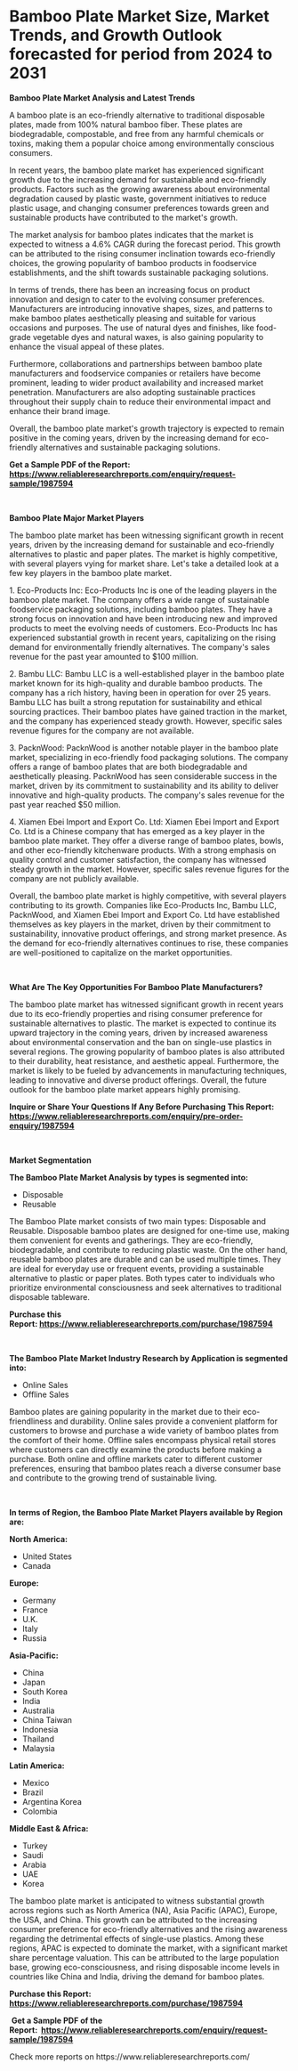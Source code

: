 <p><h1>Bamboo Plate Market Size, Market Trends, and Growth Outlook forecasted for period from 2024 to 2031</h1></p><p><strong>Bamboo Plate Market Analysis and Latest Trends</strong></p>
<p><p>A bamboo plate is an eco-friendly alternative to traditional disposable plates, made from 100% natural bamboo fiber. These plates are biodegradable, compostable, and free from any harmful chemicals or toxins, making them a popular choice among environmentally conscious consumers.</p><p>In recent years, the bamboo plate market has experienced significant growth due to the increasing demand for sustainable and eco-friendly products. Factors such as the growing awareness about environmental degradation caused by plastic waste, government initiatives to reduce plastic usage, and changing consumer preferences towards green and sustainable products have contributed to the market's growth.</p><p>The market analysis for bamboo plates indicates that the market is expected to witness a 4.6% CAGR during the forecast period. This growth can be attributed to the rising consumer inclination towards eco-friendly choices, the growing popularity of bamboo products in foodservice establishments, and the shift towards sustainable packaging solutions.</p><p>In terms of trends, there has been an increasing focus on product innovation and design to cater to the evolving consumer preferences. Manufacturers are introducing innovative shapes, sizes, and patterns to make bamboo plates aesthetically pleasing and suitable for various occasions and purposes. The use of natural dyes and finishes, like food-grade vegetable dyes and natural waxes, is also gaining popularity to enhance the visual appeal of these plates.</p><p>Furthermore, collaborations and partnerships between bamboo plate manufacturers and foodservice companies or retailers have become prominent, leading to wider product availability and increased market penetration. Manufacturers are also adopting sustainable practices throughout their supply chain to reduce their environmental impact and enhance their brand image.</p><p>Overall, the bamboo plate market's growth trajectory is expected to remain positive in the coming years, driven by the increasing demand for eco-friendly alternatives and sustainable packaging solutions.</p></p>
<p><strong>Get a Sample PDF of the Report:&nbsp; <a href="https://www.reliableresearchreports.com/enquiry/request-sample/1987594">https://www.reliableresearchreports.com/enquiry/request-sample/1987594</a></strong></p>
<p>&nbsp;</p>
<p><strong>Bamboo Plate Major Market Players</strong></p>
<p><p>The bamboo plate market has been witnessing significant growth in recent years, driven by the increasing demand for sustainable and eco-friendly alternatives to plastic and paper plates. The market is highly competitive, with several players vying for market share. Let's take a detailed look at a few key players in the bamboo plate market.</p><p>1. Eco-Products Inc: Eco-Products Inc is one of the leading players in the bamboo plate market. The company offers a wide range of sustainable foodservice packaging solutions, including bamboo plates. They have a strong focus on innovation and have been introducing new and improved products to meet the evolving needs of customers. Eco-Products Inc has experienced substantial growth in recent years, capitalizing on the rising demand for environmentally friendly alternatives. The company's sales revenue for the past year amounted to $100 million.</p><p>2. Bambu LLC: Bambu LLC is a well-established player in the bamboo plate market known for its high-quality and durable bamboo products. The company has a rich history, having been in operation for over 25 years. Bambu LLC has built a strong reputation for sustainability and ethical sourcing practices. Their bamboo plates have gained traction in the market, and the company has experienced steady growth. However, specific sales revenue figures for the company are not available.</p><p>3. PacknWood: PacknWood is another notable player in the bamboo plate market, specializing in eco-friendly food packaging solutions. The company offers a range of bamboo plates that are both biodegradable and aesthetically pleasing. PacknWood has seen considerable success in the market, driven by its commitment to sustainability and its ability to deliver innovative and high-quality products. The company's sales revenue for the past year reached $50 million.</p><p>4. Xiamen Ebei Import and Export Co. Ltd: Xiamen Ebei Import and Export Co. Ltd is a Chinese company that has emerged as a key player in the bamboo plate market. They offer a diverse range of bamboo plates, bowls, and other eco-friendly kitchenware products. With a strong emphasis on quality control and customer satisfaction, the company has witnessed steady growth in the market. However, specific sales revenue figures for the company are not publicly available.</p><p>Overall, the bamboo plate market is highly competitive, with several players contributing to its growth. Companies like Eco-Products Inc, Bambu LLC, PacknWood, and Xiamen Ebei Import and Export Co. Ltd have established themselves as key players in the market, driven by their commitment to sustainability, innovative product offerings, and strong market presence. As the demand for eco-friendly alternatives continues to rise, these companies are well-positioned to capitalize on the market opportunities.</p></p>
<p>&nbsp;</p>
<p><strong>What Are The Key Opportunities For Bamboo Plate Manufacturers?</strong></p>
<p><p>The bamboo plate market has witnessed significant growth in recent years due to its eco-friendly properties and rising consumer preference for sustainable alternatives to plastic. The market is expected to continue its upward trajectory in the coming years, driven by increased awareness about environmental conservation and the ban on single-use plastics in several regions. The growing popularity of bamboo plates is also attributed to their durability, heat resistance, and aesthetic appeal. Furthermore, the market is likely to be fueled by advancements in manufacturing techniques, leading to innovative and diverse product offerings. Overall, the future outlook for the bamboo plate market appears highly promising.</p></p>
<p><strong>Inquire or Share Your Questions If Any Before Purchasing This Report: <a href="https://www.reliableresearchreports.com/enquiry/pre-order-enquiry/1987594">https://www.reliableresearchreports.com/enquiry/pre-order-enquiry/1987594</a></strong></p>
<p>&nbsp;</p>
<p><strong>Market Segmentation</strong></p>
<p><strong>The Bamboo Plate Market Analysis by types is segmented into:</strong></p>
<p><ul><li>Disposable</li><li>Reusable</li></ul></p>
<p><p>The Bamboo Plate market consists of two main types: Disposable and Reusable. Disposable bamboo plates are designed for one-time use, making them convenient for events and gatherings. They are eco-friendly, biodegradable, and contribute to reducing plastic waste. On the other hand, reusable bamboo plates are durable and can be used multiple times. They are ideal for everyday use or frequent events, providing a sustainable alternative to plastic or paper plates. Both types cater to individuals who prioritize environmental consciousness and seek alternatives to traditional disposable tableware.</p></p>
<p><strong>Purchase this Report:&nbsp;<a href="https://www.reliableresearchreports.com/purchase/1987594">https://www.reliableresearchreports.com/purchase/1987594</a></strong></p>
<p>&nbsp;</p>
<p><strong>The Bamboo Plate Market Industry Research by Application is segmented into:</strong></p>
<p><ul><li>Online Sales</li><li>Offline Sales</li></ul></p>
<p><p>Bamboo plates are gaining popularity in the market due to their eco-friendliness and durability. Online sales provide a convenient platform for customers to browse and purchase a wide variety of bamboo plates from the comfort of their home. Offline sales encompass physical retail stores where customers can directly examine the products before making a purchase. Both online and offline markets cater to different customer preferences, ensuring that bamboo plates reach a diverse consumer base and contribute to the growing trend of sustainable living.</p></p>
<p>&nbsp;</p>
<p><strong>In terms of Region, the Bamboo Plate Market Players available by Region are:</strong></p>
<p>
    <p> <strong> North America: </strong>
        <ul>
            <li>United States</li>
            <li>Canada</li>
        </ul>
        </p> 
    <p> <strong> Europe: </strong>
        <ul>
            <li>Germany</li>
            <li>France</li>
            <li>U.K.</li>
            <li>Italy</li>
            <li>Russia</li>
        </ul>
        </p> 
    <p> <strong> Asia-Pacific: </strong>
        <ul>
            <li>China</li>
            <li>Japan</li>
            <li>South Korea</li>
            <li>India</li>
            <li>Australia</li>
            <li>China Taiwan</li>
            <li>Indonesia</li>
            <li>Thailand</li>
            <li>Malaysia</li>
        </ul>
        </p> 
    <p> <strong> Latin America: </strong>
        <ul>
            <li>Mexico</li>
            <li>Brazil</li>
            <li>Argentina Korea</li>
            <li>Colombia</li>
        </ul>
        </p> 
    <p> <strong> Middle East & Africa: </strong>
        <ul>
            <li>Turkey</li>
            <li>Saudi</li>
            <li>Arabia</li>
            <li>UAE</li>
            <li>Korea</li>
        </ul>
    </p>
    </p>
<p><p>The bamboo plate market is anticipated to witness substantial growth across regions such as North America (NA), Asia Pacific (APAC), Europe, the USA, and China. This growth can be attributed to the increasing consumer preference for eco-friendly alternatives and the rising awareness regarding the detrimental effects of single-use plastics. Among these regions, APAC is expected to dominate the market, with a significant market share percentage valuation. This can be attributed to the large population base, growing eco-consciousness, and rising disposable income levels in countries like China and India, driving the demand for bamboo plates.</p></p>
<p><strong>Purchase this Report: <a href="https://www.reliableresearchreports.com/purchase/1987594">https://www.reliableresearchreports.com/purchase/1987594</a></strong></p>
<p>&nbsp;<strong>Get a Sample PDF of the Report:&nbsp;&nbsp;<a href="https://www.reliableresearchreports.com/enquiry/request-sample/1987594">https://www.reliableresearchreports.com/enquiry/request-sample/1987594</a></strong></p>
<p><strong></strong></p>
<p>Check more reports on https://www.reliableresearchreports.com/</p>